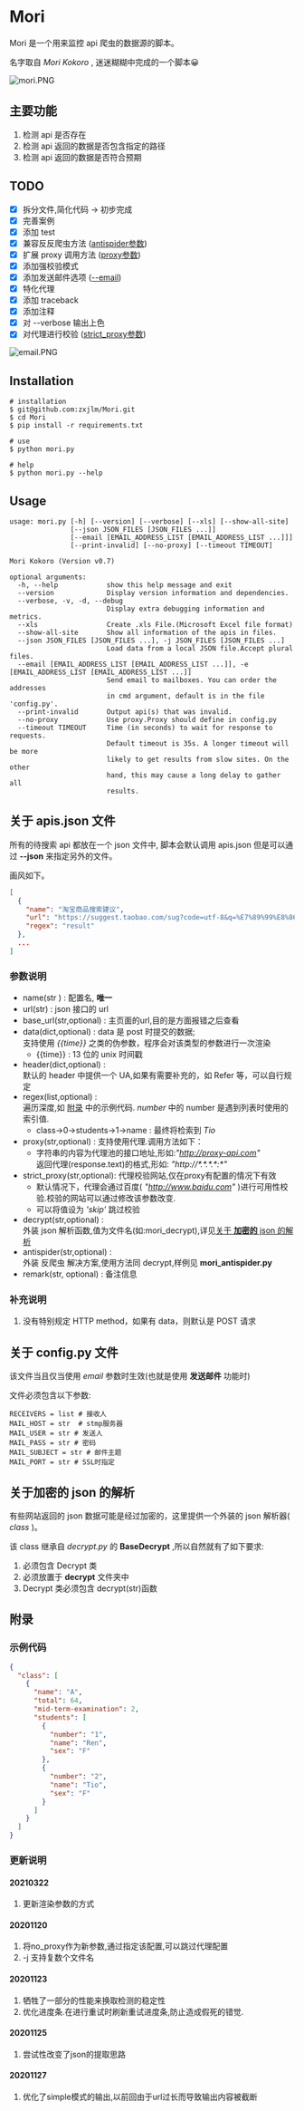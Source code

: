 # Mori

Mori 是一个用来监控 api 爬虫的数据源的脚本。

名字取自 _Mori Kokoro_ , 迷迷糊糊中完成的一个脚本😀

![mori.PNG](https://i.loli.net/2020/11/04/2rd9oFCMbUG7lLj.png)

## 主要功能

1. 检测 api 是否存在
2. 检测 api 返回的数据是否包含指定的路径
3. 检测 api 返回的数据是否符合预期

## TODO

- [x] 拆分文件,简化代码 -> 初步完成
- [x] 完善案例
- [x] 添加 test
- [x] 兼容反反爬虫方法 ([antispider参数](#参数说明))
- [x] 扩展 proxy 调用方法 ([proxy参数](#参数说明))
- [x] 添加强校验模式
- [x] 添加发送邮件选项 ([--email](#关于-configpy-文件))
- [x] 特化代理
- [x] 添加 traceback
- [x] 添加注释
- [x] 对 --verbose 输出上色
- [x] 对代理进行校验 ([strict_proxy参数](#参数说明))

![email.PNG](https://i.loli.net/2020/11/06/1uxYtDOUyAWdkEa.png)

## Installation

```shell
# installation
$ git@github.com:zxjlm/Mori.git
$ cd Mori
$ pip install -r requirements.txt

# use
$ python mori.py

# help
$ python mori.py --help
```

## Usage

```shell
usage: mori.py [-h] [--version] [--verbose] [--xls] [--show-all-site]
               [--json JSON_FILES [JSON_FILES ...]]
               [--email [EMAIL_ADDRESS_LIST [EMAIL_ADDRESS_LIST ...]]]
               [--print-invalid] [--no-proxy] [--timeout TIMEOUT]

Mori Kokoro (Version v0.7)

optional arguments:
  -h, --help            show this help message and exit
  --version             Display version information and dependencies.
  --verbose, -v, -d, --debug
                        Display extra debugging information and metrics.
  --xls                 Create .xls File.(Microsoft Excel file format)
  --show-all-site       Show all information of the apis in files.
  --json JSON_FILES [JSON_FILES ...], -j JSON_FILES [JSON_FILES ...]
                        Load data from a local JSON file.Accept plural files.
  --email [EMAIL_ADDRESS_LIST [EMAIL_ADDRESS_LIST ...]], -e [EMAIL_ADDRESS_LIST [EMAIL_ADDRESS_LIST ...]]
                        Send email to mailboxes. You can order the addresses
                        in cmd argument, default is in the file 'config.py'.
  --print-invalid       Output api(s) that was invalid.
  --no-proxy            Use proxy.Proxy should define in config.py
  --timeout TIMEOUT     Time (in seconds) to wait for response to requests.
                        Default timeout is 35s. A longer timeout will be more
                        likely to get results from slow sites. On the other
                        hand, this may cause a long delay to gather all
                        results.
```

## 关于 apis.json 文件

所有的待搜索 api 都放在一个 json 文件中, 脚本会默认调用 apis.json 但是可以通过 **--json** 来指定另外的文件。

画风如下。

```json
[
  {
    "name": "淘宝商品搜索建议",
    "url": "https://suggest.taobao.com/sug?code=utf-8&q=%E7%89%99%E8%86%8F",
    "regex": "result"
  },
  ...
]
```

### 参数说明

- name(str ) : 配置名, **唯一**
- url(str) : json 接口的 url
- base_url(str,optional) : 主页面的url,目的是方面报错之后查看
- data(dict,optional) : data 是 post 时提交的数据;  
  支持使用 _{{time}}_ 之类的伪参数，程序会对该类型的参数进行一次渲染
  - {{time}} : 13 位的 unix 时间戳
- header(dict,optional) :  
  默认的 header 中提供一个 UA,如果有需要补充的，如 Refer 等，可以自行规定
- regex(list,optional) :  
  遍历深度,如 [附录](#附录) 中的示例代码. $number$ 中的 number 是遇到列表时使用的索引值.
  - class->$0$->students->$1$->name : 最终将检索到 _Tio_
- proxy(str,optional) : 支持使用代理.调用方法如下：
  - 字符串的内容为代理池的接口地址,形如:_"http://proxy-api.com"_  
    返回代理(response.text)的格式,形如: _"http://\*.\*.\*.\*:\*"_
- strict_proxy(str,optional): 代理校验网站,仅在proxy有配置的情况下有效
  - 默认情况下，代理会通过百度( _"http://www.baidu.com"_ )进行可用性校验.校验的网站可以通过修改该参数改变.
  - 可以将值设为 _'skip'_ 跳过校验
- decrypt(str,optional) :  
  外装 json 解析函数,值为文件名(如:mori_decrypt),详见[关于 **加密的** json 的解析](#关于加密的-json-的解析)
- antispider(str,optional) :  
  外装 反爬虫 解决方案,使用方法同 decrypt,样例见 **mori_antispider.py**
- remark(str, optional) : 备注信息

### 补充说明

1. 没有特别规定 HTTP method，如果有 data，则默认是 POST 请求

## 关于 config.py 文件

该文件当且仅当使用 _email_ 参数时生效(也就是使用 **发送邮件** 功能时)

文件必须包含以下参数:

```shell
RECEIVERS = list # 接收人
MAIL_HOST = str  # stmp服务器
MAIL_USER = str # 发送人
MAIL_PASS = str # 密码
MAIL_SUBJECT = str # 邮件主题
MAIL_PORT = str # SSL时指定
```

## 关于加密的 json 的解析

有些网站返回的 json 数据可能是经过加密的，这里提供一个外装的 json 解析器( _class_ )。

该 class 继承自 _decrypt.py_ 的 **BaseDecrypt** ,所以自然就有了如下要求:

1. 必须包含 Decrypt 类
2. 必须放置于 **decrypt** 文件夹中
3. Decrypt 类必须包含 decrypt(str)函数

## 附录

### 示例代码

```json
{
  "class": [
    {
      "name": "A",
      "total": 64,
      "mid-term-examination": 2,
      "students": [
        {
          "number": "1",
          "name": "Ren",
          "sex": "F"
        },
        {
          "number": "2",
          "name": "Tio",
          "sex": "F"
        }
      ]
    }
  ]
}
```

### 更新说明

#### 20210322
1. 更新渲染参数的方式

#### 20201120
1. 将no_proxy作为新参数,通过指定该配置,可以跳过代理配置
2. -j 支持复数个文件名

#### 20201123
1. 牺牲了一部分的性能来换取检测的稳定性
2. 优化进度条.在进行重试时刷新重试进度条,防止造成假死的错觉.

#### 20201125
1. 尝试性改变了json的提取思路

#### 20201127
1. 优化了simple模式的输出,以前回由于url过长而导致输出内容被截断